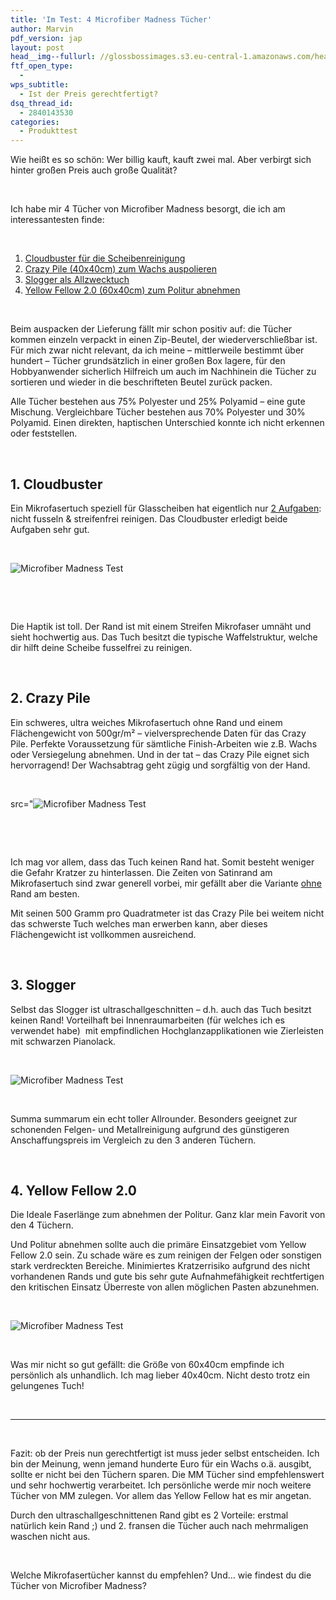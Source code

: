 ```yaml
---
title: 'Im Test: 4 Microfiber Madness Tücher'
author: Marvin
pdf_version: jap
layout: post
head__img--fullurl: //glossbossimages.s3.eu-central-1.amazonaws.com/headerimg/mmtest.jpg
ftf_open_type:
  - 
wps_subtitle:
  - Ist der Preis gerechtfertigt?
dsq_thread_id:
  - 2840143530
categories:
  - Produkttest
---
```

Wie heißt es so schön: Wer billig kauft, kauft zwei mal. Aber verbirgt sich hinter großen Preis auch große Qualität?

&nbsp;

Ich habe mir 4 Tücher von Microfiber Madness besorgt, die ich am interessantesten finde:

&nbsp;

1.  <a title="Glasreinigungstuch" href="http://www.autopflege24.net/ap24shop/microfiber-madness-cloudbuster-glasreinigungstuch.html" target="_blank">Cloudbuster für die Scheibenreinigung</a>
2.  <a title="Ultra weiches Mikrofasertuch" href="http://www.autopflege24.net/ap24shop/microfiber-madness-crazy-pile-microfasertuch-klein.html" target="_blank">Crazy Pile (40x40cm) zum Wachs auspolieren</a>
3.  <a title="Der Allrounder" href="http://www.autopflege24.net/ap24shop/microfiber-madness-slogger-allzwecktuch.html" target="_blank">Slogger als Allzwecktuch</a>
4.  <a title="Nie wieder schlieren beim Politur abnehmen" href="http://www.autopflege24.net/ap24shop/microfiber-madness-yellow-fellow-2-0-poliertuch-gross.html" target="_blank">Yellow Fellow 2.0 (60x40cm) zum Politur abnehmen</a>

&nbsp;

Beim auspacken der Lieferung fällt mir schon positiv auf: die Tücher kommen einzeln verpackt in einen Zip-Beutel, der wiederverschließbar ist. Für mich zwar nicht relevant, da ich meine &#8211; mittlerweile bestimmt über hundert &#8211; Tücher grundsätzlich in einer großen Box lagere, für den Hobbyanwender sicherlich Hilfreich um auch im Nachhinein die Tücher zu sortieren und wieder in die beschrifteten Beutel zurück packen.

Alle Tücher bestehen aus 75% Polyester und 25% Polyamid &#8211; eine gute Mischung. Vergleichbare Tücher bestehen aus 70% Polyester und 30% Polyamid. Einen direkten, haptischen Unterschied konnte ich nicht erkennen oder feststellen.

&nbsp;

## 1. Cloudbuster

Ein Mikrofasertuch speziell für Glasscheiben hat eigentlich nur [2 Aufgaben][1]: nicht fusseln & streifenfrei reinigen. Das Cloudbuster erledigt beide Aufgaben sehr gut.

&nbsp;

![Microfiber Madness Test](//s3.eu-central-1.amazonaws.com/glossbossimages/local/mmtest/P1020085.jpg)

&nbsp;

&nbsp;

Die Haptik ist toll. Der Rand ist mit einem Streifen Mikrofaser umnäht und sieht hochwertig aus. Das Tuch besitzt die typische Waffelstruktur, welche dir hilft deine Scheibe fusselfrei zu reinigen.

&nbsp;

## 2. Crazy Pile

Ein schweres, ultra weiches Mikrofasertuch ohne Rand und einem Flächengewicht von 500gr/m² &#8211; vielversprechende Daten für das Crazy Pile. Perfekte Voraussetzung für sämtliche Finish-Arbeiten wie z.B. Wachs oder Versiegelung abnehmen. Und in der tat &#8211; das Crazy Pile eignet sich hervorragend! Der Wachsabtrag geht zügig und sorgfältig von der Hand.

&nbsp;

src="![Microfiber Madness Test](//s3.eu-central-1.amazonaws.com/glossbossimages/local/mmtest/P1020084.jpg)

&nbsp;

&nbsp;

Ich mag vor allem, dass das Tuch keinen Rand hat. Somit besteht weniger die Gefahr Kratzer zu hinterlassen. Die Zeiten von Satinrand am Mikrofasertuch sind zwar generell vorbei, mir gefällt aber die Variante <span style="text-decoration: underline;">ohne</span> Rand am besten.

Mit seinen 500 Gramm pro Quadratmeter ist das Crazy Pile bei weitem nicht das schwerste Tuch welches man erwerben kann, aber dieses Flächengewicht ist vollkommen ausreichend.

&nbsp;

## 3. Slogger

Selbst das Slogger ist ultraschallgeschnitten &#8211; d.h. auch das Tuch besitzt keinen Rand! Vorteilhaft bei Innenraumarbeiten (für welches ich es verwendet habe)  mit empfindlichen Hochglanzapplikationen wie Zierleisten mit schwarzen Pianolack.

&nbsp;

![Microfiber Madness Test](//s3.eu-central-1.amazonaws.com/glossbossimages/local/mmtest/P1020083.jpg)

&nbsp;

Summa summarum ein echt toller Allrounder. Besonders geeignet zur schonenden Felgen- und Metallreinigung aufgrund des günstigeren Anschaffungspreis im Vergleich zu den 3 anderen Tüchern.

&nbsp;

## 4. Yellow Fellow 2.0

Die Ideale Faserlänge zum abnehmen der Politur. Ganz klar mein Favorit von den 4 Tüchern.

Und Politur abnehmen sollte auch die primäre Einsatzgebiet vom Yellow Fellow 2.0 sein. Zu schade wäre es zum reinigen der Felgen oder sonstigen stark verdreckten Bereiche. Minimiertes Kratzerrisiko aufgrund des nicht vorhandenen Rands und gute bis sehr gute Aufnahmefähigkeit rechtfertigen den kritischen Einsatz Überreste von allen möglichen Pasten abzunehmen.

&nbsp;

![Microfiber Madness Test](//s3.eu-central-1.amazonaws.com/glossbossimages/local/mmtest/P1020087.jpg)

&nbsp;

Was mir nicht so gut gefällt: die Größe von 60x40cm empfinde ich persönlich als unhandlich. Ich mag lieber 40x40cm. Nicht desto trotz ein gelungenes Tuch!

&nbsp;

* * *

&nbsp;

Fazit: ob der Preis nun gerechtfertigt ist muss jeder selbst entscheiden. Ich bin der Meinung, wenn jemand hunderte Euro für ein Wachs o.ä. ausgibt, sollte er nicht bei den Tüchern sparen. Die MM Tücher sind empfehlenswert und sehr hochwertig verarbeitet. Ich persönliche werde mir noch weitere Tücher von MM zulegen. Vor allem das Yellow Fellow hat es mir angetan.

Durch den ultraschallgeschnittenen Rand gibt es 2 Vorteile: erstmal natürlich kein Rand ;) und 2. fransen die Tücher auch nach mehrmaligen waschen nicht aus.

&nbsp;

Welche Mikrofasertücher kannst du empfehlen? Und&#8230; wie findest du die Tücher von Microfiber Madness?

 [1]: https://glossboss.de/tipps-tricks/scheiben-streifenfrei-reinigen/ "Wie du Scheiben streifenfrei reinigst"
